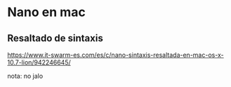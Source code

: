 # Nano en mac


## Resaltado de sintaxis


https://www.it-swarm-es.com/es/c/nano-sintaxis-resaltada-en-mac-os-x-10.7-lion/942246645/

nota: no jalo